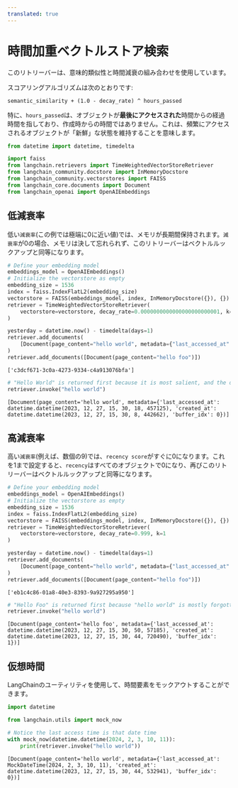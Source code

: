 ```yaml
---
translated: true
---
```


# 時間加重ベクトルストア検索

このリトリーバーは、意味的類似性と時間減衰の組み合わせを使用しています。

スコアリングアルゴリズムは次のとおりです:

```text
semantic_similarity + (1.0 - decay_rate) ^ hours_passed
```

特に、`hours_passed`は、オブジェクトが**最後にアクセスされた**時間からの経過時間を指しており、作成時からの時間ではありません。これは、頻繁にアクセスされるオブジェクトが「新鮮」な状態を維持することを意味します。

```python
from datetime import datetime, timedelta

import faiss
from langchain.retrievers import TimeWeightedVectorStoreRetriever
from langchain_community.docstore import InMemoryDocstore
from langchain_community.vectorstores import FAISS
from langchain_core.documents import Document
from langchain_openai import OpenAIEmbeddings
```

## 低減衰率

低い`減衰率`(この例では極端に0に近い値)では、メモリが長期間保持されます。`減衰率`が0の場合、メモリは決して忘れられず、このリトリーバーはベクトルルックアップと同等になります。

```python
# Define your embedding model
embeddings_model = OpenAIEmbeddings()
# Initialize the vectorstore as empty
embedding_size = 1536
index = faiss.IndexFlatL2(embedding_size)
vectorstore = FAISS(embeddings_model, index, InMemoryDocstore({}), {})
retriever = TimeWeightedVectorStoreRetriever(
    vectorstore=vectorstore, decay_rate=0.0000000000000000000000001, k=1
)
```

```python
yesterday = datetime.now() - timedelta(days=1)
retriever.add_documents(
    [Document(page_content="hello world", metadata={"last_accessed_at": yesterday})]
)
retriever.add_documents([Document(page_content="hello foo")])
```

```output
['c3dcf671-3c0a-4273-9334-c4a913076bfa']
```

```python
# "Hello World" is returned first because it is most salient, and the decay rate is close to 0., meaning it's still recent enough
retriever.invoke("hello world")
```

```output
[Document(page_content='hello world', metadata={'last_accessed_at': datetime.datetime(2023, 12, 27, 15, 30, 18, 457125), 'created_at': datetime.datetime(2023, 12, 27, 15, 30, 8, 442662), 'buffer_idx': 0})]
```

## 高減衰率

高い`減衰率`(例えば、数個の9)では、`recency score`がすぐに0になります。これを1まで設定すると、`recency`はすべてのオブジェクトで0になり、再びこのリトリーバーはベクトルルックアップと同等になります。

```python
# Define your embedding model
embeddings_model = OpenAIEmbeddings()
# Initialize the vectorstore as empty
embedding_size = 1536
index = faiss.IndexFlatL2(embedding_size)
vectorstore = FAISS(embeddings_model, index, InMemoryDocstore({}), {})
retriever = TimeWeightedVectorStoreRetriever(
    vectorstore=vectorstore, decay_rate=0.999, k=1
)
```

```python
yesterday = datetime.now() - timedelta(days=1)
retriever.add_documents(
    [Document(page_content="hello world", metadata={"last_accessed_at": yesterday})]
)
retriever.add_documents([Document(page_content="hello foo")])
```

```output
['eb1c4c86-01a8-40e3-8393-9a927295a950']
```

```python
# "Hello Foo" is returned first because "hello world" is mostly forgotten
retriever.invoke("hello world")
```

```output
[Document(page_content='hello foo', metadata={'last_accessed_at': datetime.datetime(2023, 12, 27, 15, 30, 50, 57185), 'created_at': datetime.datetime(2023, 12, 27, 15, 30, 44, 720490), 'buffer_idx': 1})]
```

## 仮想時間

LangChainのユーティリティを使用して、時間要素をモックアウトすることができます。

```python
import datetime

from langchain.utils import mock_now
```

```python
# Notice the last access time is that date time
with mock_now(datetime.datetime(2024, 2, 3, 10, 11)):
    print(retriever.invoke("hello world"))
```

```output
[Document(page_content='hello world', metadata={'last_accessed_at': MockDateTime(2024, 2, 3, 10, 11), 'created_at': datetime.datetime(2023, 12, 27, 15, 30, 44, 532941), 'buffer_idx': 0})]
```
